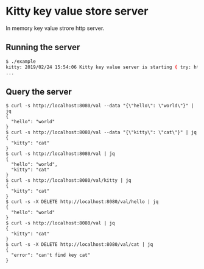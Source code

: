# Kitty key value store server

In memory key value strore http server.

## Running the server
``` bash
$ ./example 
kitty: 2019/02/24 15:54:06 Kitty key value server is starting ( try: http://localhost:8080/val ) ...
...
```

## Query the server

```
$ curl -s http://localhost:8080/val --data "{\"hello\": \"world\"}" | jq
{
  "hello": "world"
}
$ curl -s http://localhost:8080/val --data "{\"kitty\": \"cat\"}" | jq
{
  "kitty": "cat"
}
$ curl -s http://localhost:8080/val | jq
{
  "hello": "world",
  "kitty": "cat"
}
$ curl -s http://localhost:8080/val/kitty | jq
{
  "kitty": "cat"
}
$ curl -s -X DELETE http://localhost:8080/val/hello | jq
{
  "hello": "world"
}
$ curl -s http://localhost:8080/val | jq
{
  "kitty": "cat"
}
$ curl -s -X DELETE http://localhost:8080/val/cat | jq
{
  "error": "can't find key cat"
}

```